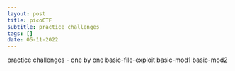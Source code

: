 ```yaml
---
layout: post
title: picoCTF 
subtitle: practice challenges
tags: []
date: 05-11-2022
---
```

practice challenges - one by one
basic-file-exploit
basic-mod1
basic-mod2